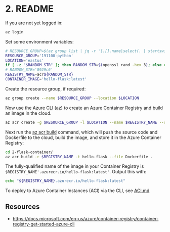 # 2. README

If you are not yet logged in:

```bash
az login
```

Set some environment variables:

```bash
# RESOURCE_GROUP=$(az group list | jq -r '[.[].name|select(. | startswith("Group-"))][0]')
RESOURCE_GROUP='191100-python'
LOCATION='eastus'
if [ -z "$RANDOM_STR" ]; then RANDOM_STR=$(openssl rand -hex 3); else echo $RANDOM_STR; fi
# RANDOM_STR='8929c6'
REGISTRY_NAME=acr${RANDOM_STR}
CONTAINER_IMAGE='hello-flask:latest'
```

Create the resource group, if required:

```bash
az group create --name $RESOURCE_GROUP --location $LOCATION
```

Now use the Azure CLI (az) to create an Azure Container Registry and build an image in the cloud.

```bash
az acr create -g $RESOURCE_GROUP -l $LOCATION --name $REGISTRY_NAME --sku Basic --admin-enabled true
```

Next run the [az acr build](https://docs.microsoft.com/en-us/cli/azure/acr?#az-acr-build) command, which will push the source code and Dockerfile to the cloud, build the image, and store it in the Azure Container Registry:

```bash
cd 2-flask-container/
az acr build -r $REGISTRY_NAME -t hello-flask --file Dockerfile .
```

The fully-qualified name of the image in your Container Registry is `$REGISTRY_NAME'.azurecr.io/hello-flask:latest'`. Output this with:

```bash
echo "${REGISTRY_NAME}.azurecr.io/hello-flask:latest"
```

To deploy to Azure Container Instances (ACI) via the CLI, see [ACI.md](ACI.md)

## Resources
- https://docs.microsoft.com/en-us/azure/container-registry/container-registry-get-started-azure-cli

